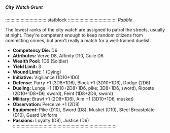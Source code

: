 ##### City Watch Grunt

:::::::::::::::::::::::::::::::: statblock ::::::::::::::::::::::::::::::::::::::
*Rabble*

The lowest ranks of the city watch are assigned to patrol the
streets, usually at night. They're competent enough to keep random
citizens from committing crimes, but aren't really a match for a
well-trained duelist.

- **Competency Die:** D6
- **Attributes:** Verve D8, Affinity D10, Guile D6
- **Wealth Pool:** 1D6 (Soldier)
- **Yield Limit:** 3
- **Wound Limit:** 1 (Dying)
- **Initiative:** Vigiliance (1D10+1D6)
- **Defense:** Parry +1 (3D8+1D6), Block +1 (3D10+1D6), Dodge (2D6)
- **Dueling:** Lunge +1 (1D10+2D8+1D6, pike; 3D8+1D6, sword), Riposte (2D10+1D8+D6, sword), Feint (1D8+2D6, sword)
- **Military:** Brawl +1 (2D8+1D6), Aim +1 (3D10+1D6, musket)
- **Observation:** Perceive +1 (2D8)
- **Equipment:** Pike (D10), Sword (D8), Musket (D10), Steel Breastplate (D10), Guard Uniform
- **Passions:** Loyalty (D8), Justice (D6)
:::::::::::::::::::::::::::::::::::::::::::::::::::::::::::::::::::::::::::::::::
